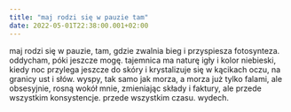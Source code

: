 ```yaml
---
title: "maj rodzi się w pauzie tam"
date: 2022-05-01T22:38:00.001+02:00
---
```

maj rodzi się w pauzie, tam, gdzie zwalnia bieg i przyspiesza fotosynteza. oddycham, póki jeszcze mogę. tajemnica ma naturę igły i kolor niebieski, kiedy noc przylega jeszcze do skóry i krystalizuje się w kącikach oczu, na granicy ust i słów. wyspy, tak samo jak morza, a morza już tylko falami, ale obsesyjnie, rosną wokół mnie, zmieniając składy i faktury, ale przede wszystkim konsystencje. przede wszystkim czasu. wydech.
